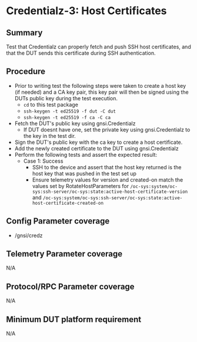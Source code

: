 # Credentialz-3: Host Certificates

## Summary

Test that Credentialz can properly fetch and push SSH host certificates, and that the DUT sends 
this certificate during SSH authentication.


## Procedure

* Prior to writing test the following steps were taken to create a host key (if needed) and a CA
  key pair, this key pair will then be signed using the DUTs public key during the test execution.
    * `cd` to this test package
    * `ssh-keygen -t ed25519 -f dut -C dut`
    * `ssh-keygen -t ed25519 -f ca -C ca`
* Fetch the DUT's public key using gnsi.Credentialz
  * If DUT doesnt have one, set the private key using gnsi.Credentialz to the key in the test dir.
* Sign the DUT's public key with the ca key to create a host certificate.
* Add the newly created certificate to the DUT using gnsi.Credentialz
* Perform the following tests and assert the expected result:
    * Case 1: Success
        * SSH to the device and assert that the host key returned is the host key that was 
          pushed in the test set up
        * Ensure telemetry values for version and created-on match the values set by
            RotateHostParameters for
            `/oc-sys:system/oc-sys:ssh-server/oc-sys:state:active-host-certificate-version`
            and
            `/oc-sys:system/oc-sys:ssh-server/oc-sys:state:active-host-certificate-created-on`


## Config Parameter coverage

* /gnsi/credz


## Telemetry Parameter coverage

N/A


## Protocol/RPC Parameter coverage

N/A


## Minimum DUT platform requirement

N/A